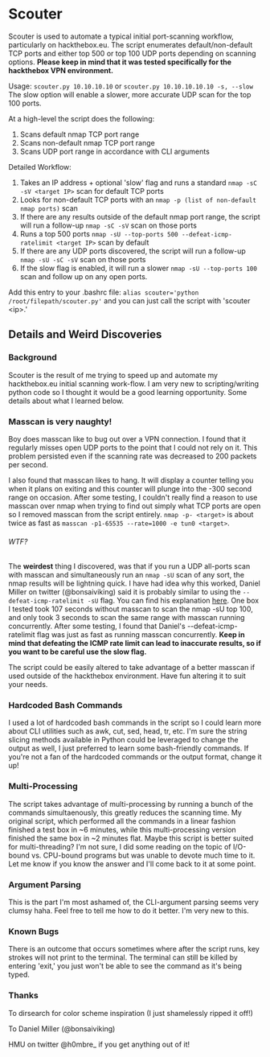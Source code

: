 # Scouter

Scouter is used to automate a typical initial port-scanning workflow, particularly on hackthebox.eu. The script enumerates default/non-default TCP ports and either top 500 or top 100 UDP ports depending on scanning options. **Please keep in mind that it was tested specifically for the hackthebox VPN environment.**

Usage: `scouter.py 10.10.10.10` or `scouter.py 10.10.10.10.10 -s, --slow`
The slow option will enable a slower, more accurate UDP scan for the top 100 ports. 

At a high-level the script does the following:
1. Scans default nmap TCP port range
2. Scans non-default nmap TCP port range
3. Scans UDP port range in accordance with CLI arguments

Detailed Workflow:
1. Takes an IP address + optional 'slow' flag and runs a standard `nmap -sC -sV <target IP>` scan for default TCP ports
2. Looks for non-default TCP ports with an `nmap -p (list of non-default nmap ports)` scan
4. If there are any results outside of the default nmap port range, the script will run a follow-up `nmap -sC -sV` scan on those ports
5. Runs a top 500 ports `nmap -sU --top-ports 500 --defeat-icmp-ratelimit <target IP>` scan by default
6. If there are any UDP ports discovered, the script will run a follow-up `nmap -sU -sC -sV` scan on those ports
7. If the slow flag is enabled, it will run a slower `nmap -sU --top-ports 100` scan and follow up on any open ports. 

Add this entry to your .bashrc file: `alias scouter='python /root/filepath/scouter.py'` and you can just call the script with 'scouter <i<ip>p>.'


## Details and Weird Discoveries

### Background
Scouter is the result of me trying to speed up and automate my hackthebox.eu initial scanning work-flow. I am very new to scripting/writing python code so I thought it would be a good learning opportunity. Some details about what I learned below. 

### Masscan is very naughty! 
Boy does masscan like to bug out over a VPN connection. I found that it regularly misses open UDP ports to the point that I could not rely on it. This problem persisted even if the scanning rate was decreased to 200 packets per second. 

I also found that masscan likes to hang. It will display a counter telling you when it plans on exiting and this counter will plunge into the -300 second range on occasion. After some testing, I couldn't really find a reason to use masscan over nmap when trying to find out simply what TCP ports are open so I removed masscan from the script entirely. `nmap -p- <target>` is about twice as fast as `masscan -p1-65535 --rate=1000 -e tun0 <target>`.

###### WTF?
The **weirdest** thing I discovered, was that if you run a UDP all-ports scan with masscan and simultaneously run an `nmap -sU` scan of any sort, the nmap results will be lightning quick. I have had idea why this worked, Daniel Miller on twitter (@bonsaiviking) said it is probably similar to using the `--defeat-icmp-ratelimit -sU` flag. You can find his explanation [here](https://twitter.com/bonsaiviking/status/1109492944598376448). One box I tested took 107 seconds without masscan to scan the nmap -sU top 100, and only took 3 seconds to scan the same range with masscan running concurrently. After some testing, I found that Daniel's --defeat-icmp-ratelimit flag was just as fast as running masscan concurrently. **Keep in mind that defeating the ICMP rate limit can lead to inaccurate results, so if you want to be careful use the slow flag.**

The script could be easily altered to take advantage of a better masscan if used outside of the hackthebox environment. Have fun altering it to suit your needs.

### Hardcoded Bash Commands
I used a lot of hardcoded bash commands in the script so I could learn more about CLI utilities such as awk, cut, sed, head, tr, etc. I'm sure the string slicing methods available in Python could be leveraged to change the output as well, I just preferred to learn some bash-friendly commands. If you're not a fan of the hardcoded commands or the output format, change it up!

### Multi-Processing
The script takes advantage of multi-processing by running a bunch of the commands simultaenously, this greatly reduces the scanning time. My original script, which performed all the commands in a linear fashion finished a test box in ~6 minutes, while this multi-processing version finished the same box in ~2 minutes flat. Maybe this script is better suited for multi-threading? I'm not sure, I did some reading on the topic of I/O-bound vs. CPU-bound programs but was unable to devote much time to it. Let me know if you know the answer and I'll come back to it at some point.

### Argument Parsing
This is the part I'm most ashamed of, the CLI-argument parsing seems very clumsy haha. Feel free to tell me how to do it better. I'm very new to this. 

### Known Bugs
There is an outcome that occurs sometimes where after the script runs, key strokes will not print to the terminal. The terminal can still be killed by entering 'exit,' you just won't be able to see the command as it's being typed.

### Thanks 
To dirsearch for color scheme inspiration (I just shamelessly ripped it off!) 

To Daniel Miller (@bonsaiviking)

HMU on twitter @h0mbre_ if you get anything out of it! 




